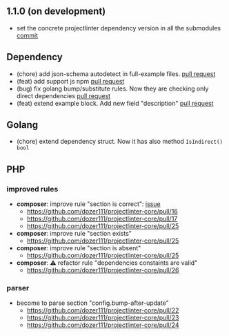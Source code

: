 ## 1.1.0 (on development)

- set the concrete projectlinter dependency version in all the submodules [commit](https://github.com/dozer111/projectlinter-core/commit/2264e64b3d47c86d36fda1308bbb4b3d7476ae3d)

## Dependency

- (chore) add json-schema autodetect in full-example files. [pull request](https://github.com/dozer111/projectlinter-core/pull/18)
- (feat) add support js npm [pull request](https://github.com/dozer111/projectlinter-core/pull/19)
- (bug) fix golang bump/substitute rules. Now they are checking only direct dependencies [pull request](https://github.com/dozer111/projectlinter-core/pull/20)
- (feat) extend example block. Add new field "description" [pull request](https://github.com/dozer111/projectlinter-core/pull/21)


## Golang

- (chore) extend dependency struct. Now it has also method `IsIndirect() bool`

## PHP

### improved rules

- **composer**: improve rule "section is correct": [issue](https://github.com/dozer111/projectlinter-core/issues/15)
  - https://github.com/dozer111/projectlinter-core/pull/16
  - https://github.com/dozer111/projectlinter-core/pull/17
  - https://github.com/dozer111/projectlinter-core/pull/25
- **composer**: improve rule "section exists"
  - https://github.com/dozer111/projectlinter-core/pull/25
- **composer**: improve rule "section is absent"
  - https://github.com/dozer111/projectlinter-core/pull/25
- **composer**: ⚠ refactor rule "dependencies constaints are valid"
  - https://github.com/dozer111/projectlinter-core/pull/26


### parser

- become to parse section "config.bump-after-update" 
  - https://github.com/dozer111/projectlinter-core/pull/22
  - https://github.com/dozer111/projectlinter-core/pull/23
  - https://github.com/dozer111/projectlinter-core/pull/24
